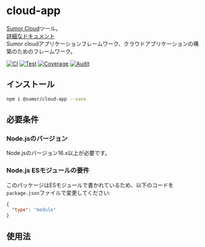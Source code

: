 # cloud-app

[Sumor Cloud](https://sumor.cloud)ツール。  
[詳細なドキュメント](https://sumor.cloud/cloud-app)  
Sumor cloudアプリケーションフレームワーク、クラウドアプリケーションの構築のためのフレームワーク。

[![CI](https://github.com/sumor-cloud/cloud-app/actions/workflows/ci.yml/badge.svg)](https://github.com/sumor-cloud/cloud-app/actions/workflows/ci.yml)
[![Test](https://github.com/sumor-cloud/cloud-app/actions/workflows/ut.yml/badge.svg)](https://github.com/sumor-cloud/cloud-app/actions/workflows/ut.yml)
[![Coverage](https://github.com/sumor-cloud/cloud-app/actions/workflows/coverage.yml/badge.svg)](https://github.com/sumor-cloud/cloud-app/actions/workflows/coverage.yml)
[![Audit](https://github.com/sumor-cloud/cloud-app/actions/workflows/audit.yml/badge.svg)](https://github.com/sumor-cloud/cloud-app/actions/workflows/audit.yml)

## インストール

```bash
npm i @sumor/cloud-app --save
```

## 必要条件

### Node.jsのバージョン

Node.jsのバージョン16.x以上が必要です。

### Node.js ESモジュールの要件

このパッケージはESモジュールで書かれているため、以下のコードを`package.json`ファイルで変更してください:

```json
{
  "type": "module"
}
```

## 使用法